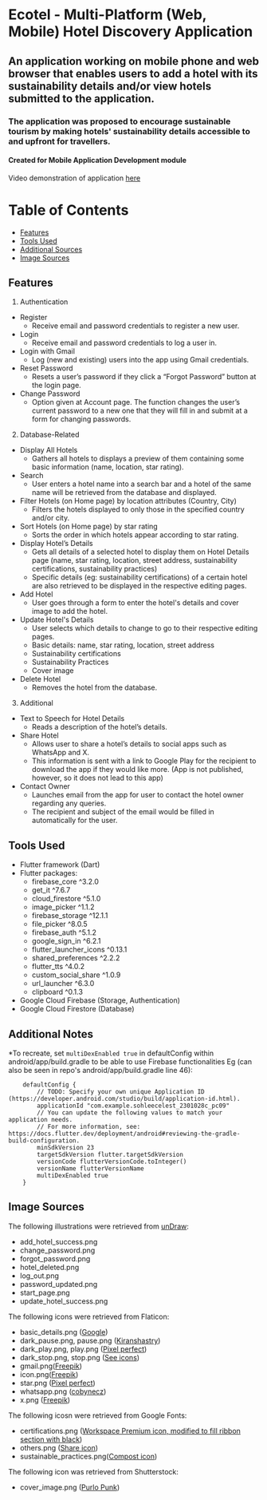 # Ecotel - Multi-Platform (Web, Mobile) Hotel Discovery Application
## An application working on mobile phone and web browser that enables users to add a hotel with its sustainability details and/or view hotels submitted to the application. 
### The application was proposed to encourage sustainable tourism by making hotels' sustainability details accessible to and upfront for travellers.   
#### Created for Mobile Application Development module

Video demonstration of application [here](https://youtu.be/9-Whs3eluCM) 
# Table of Contents 
- [Features](#features)
- [Tools Used](#tools-used)
- [Additional Sources](#additional-notes)
- [Image Sources](#image-sources)

## Features
1. Authentication
  - Register
    - Receive email and password credentials to register a new user.  
  - Login
    - Receive email and password credentials to log a user in. 
  - Login with Gmail
    - Log (new and existing) users into the app using Gmail credentials. 
  - Reset Password
    - Resets a user’s password if they click a “Forgot Password” button at the login page.  
  - Change Password
    - Option given at Account page. The function changes the user’s current password to a new one that they will fill in and submit at a form for changing passwords. 
2. Database-Related
  - Display All Hotels 
    - Gathers all hotels to displays a preview of them containing some basic information (name, location, star rating).
  - Search
    - User enters a hotel name into a search bar and a hotel of the same name will be retrieved from the database and displayed. 
  - Filter Hotels (on Home page) by location attributes (Country, City)
    - Filters the hotels displayed to only those in the specified country and/or city.  
  - Sort Hotels (on Home page) by star rating
    - Sorts the order in which hotels appear according to star rating.   
  - Display Hotel’s Details
    - Gets all details of a selected hotel to display them on Hotel Details page (name, star rating, location, street address, sustainability certifications, sustainability practices)
    - Specific details (eg: sustainability certifications) of a certain hotel are also retrieved to be displayed in the respective editing pages. 
  - Add Hotel
    - User goes through a form to enter the hotel's details and cover image to add the hotel.
  - Update Hotel's Details
    - User selects which details to change to go to their respective editing pages.
    - Basic details: name, star rating, location, street address
    - Sustainability certifications
    - Sustainability Practices
    - Cover image 
  - Delete Hotel
    - Removes the hotel from the database.
3. Additional
  - Text to Speech for Hotel Details
    - Reads a description of the hotel’s details.  
  - Share Hotel
    - Allows user to share a hotel’s details to social apps such as WhatsApp and X.
    - This information is sent with a link to Google Play for the recipient to download the app if they would like more. (App is not published, however, so it does not lead to this app) 
  - Contact Owner
    - Launches email from the app for user to contact the hotel owner regarding any queries.
    - The recipient and subject of the email would be filled in automatically for the user.  

## Tools Used 
- Flutter framework (Dart)
- Flutter packages:
  - firebase_core ^3.2.0
  - get_it ^7.6.7
  - cloud_firestore ^5.1.0
  - image_picker ^1.1.2
  - firebase_storage ^12.1.1
  - file_picker ^8.0.5
  - firebase_auth ^5.1.2
  - google_sign_in ^6.2.1
  - flutter_launcher_icons ^0.13.1
  - shared_preferences ^2.2.2
  - flutter_tts ^4.0.2
  - custom_social_share ^1.0.9
  - url_launcher ^6.3.0
  - clipboard ^0.1.3
- Google Cloud Firebase (Storage, Authentication)
- Google Cloud Firestore (Database)
  
## Additional Notes
*To recreate, set `multiDexEnabled true` in defaultConfig within android/app/build.gradle to be able to use Firebase functionalities 
Eg (can also be seen in repo's android/app/build.gradle line 46): 
```
    defaultConfig {
        // TODO: Specify your own unique Application ID (https://developer.android.com/studio/build/application-id.html).
        applicationId "com.example.sohleecelest_2301028c_pc09"
        // You can update the following values to match your application needs.
        // For more information, see: https://docs.flutter.dev/deployment/android#reviewing-the-gradle-build-configuration.
        minSdkVersion 23
        targetSdkVersion flutter.targetSdkVersion
        versionCode flutterVersionCode.toInteger()
        versionName flutterVersionName
        multiDexEnabled true
    }
```

## Image Sources 
The following illustrations were retrieved from [unDraw](https://undraw.co/illustrations):
- add_hotel_success.png
- change_password.png
- forgot_password.png
- hotel_deleted.png
- log_out.png
- password_updated.png
- start_page.png
- update_hotel_success.png

The following icons were retrieved from Flaticon:
- basic_details.png ([Google](https://www.flaticon.com/authors/google))
- dark_pause.png, pause.png ([Kiranshastry](https://www.flaticon.com/authors/kiranshastry))
- dark_play.png, play.png ([Pixel perfect](https://www.flaticon.com/authors/pixel-perfect))
- dark_stop.png, stop.png ([See icons](https://www.flaticon.com/authors/see-icons))
- gmail.png([Freepik](https://www.flaticon.com/authors/freepik))
- icon.png([Freepik](https://www.flaticon.com/authors/freepik))
- star.png ([Pixel perfect](https://www.flaticon.com/authors/pixel-perfect))
- whatsapp.png ([cobynecz](https://www.flaticon.com/authors/cobynecz))
- x.png ([Freepik](https://www.flaticon.com/authors/freepik))

The following icosn were retrieved from Google Fonts:
- certifications.png ([Workspace Premium icon, modified to fill ribbon section with black](https://fonts.google.com/icons?selected=Material+Symbols+Outlined:workspace_premium:FILL@0;wght@400;GRAD@0;opsz@48&icon.query=certification&icon.size=200&icon.color=%23434343&icon.platform=web))
- others.png ([Share icon](https://fonts.google.com/icons?selected=Material+Symbols+Outlined:share:FILL@0;wght@400;GRAD@0;opsz@48&icon.query=share&icon.size=200&icon.color=%23000000&icon.platform=web))
- sustainable_practices.png([Compost icon](https://fonts.google.com/icons?selected=Material+Symbols+Outlined:compost:FILL@0;wght@400;GRAD@0;opsz@48&icon.query=sust&icon.size=200&icon.color=%23000000&icon.platform=web))

The following icon was retrieved from Shutterstock:
- cover_image.png ([Purlo Punk](https://www.shutterstock.com/image-vector/panorama-icon-flat-style-design-isolated-2079296275))
